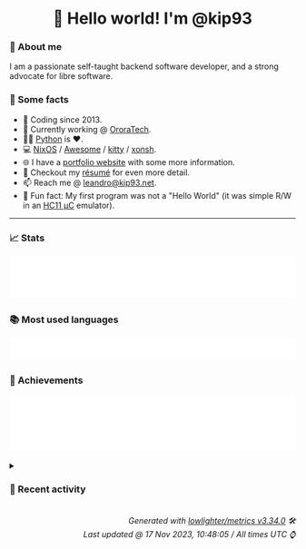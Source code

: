 <!-- README template, populated using this action:
     https://github.com/kip93/kip93/blob/main/.github/workflows/readme.yml. -->

<h1 align="center">👋 Hello world! I'm @kip93</h1> <!-- LOGIN => username -->

### 👤 About me

I am a passionate self-taught backend software developer, and a strong advocate for libre software.


### 💬 Some facts

* 📅 Coding since 2013.
* 💼 Currently working @ [OroraTech](https://ororatech.com/).
* 👨‍💻 [Python](https://github.com/search?q=user%3Akip93&l=python) is ❤️. <!-- LOGIN => username -->
* 💻 [NixOS](https://github.com/NixOS/) /
     [Awesome](https://github.com/awesomeWM/) /
     [kitty](https://github.com/kovidgoyal/kitty/) /
     [xonsh](https://github.com/xonsh/).
* 🌐 I have a [portfolio website](https://kip93.net/) with some more information.
* 📝 Checkout my [résumé](https://kip93.net/resume/) for even more detail.
* 📫 Reach me @ [leandro@kip93.net](mailto:leandro@kip93.net).
* 🎲 Fun fact: My first program was not a "Hello World" (it was simple R/W in an [HC11 µC](https://en.wikipedia.org/wiki/68HC11) emulator).


-----------------------------------------------------------------------------------------------------------------------


### 📈 Stats

![](./stats.svg)


### 📚 Most used languages <!-- by percentage, in decreasing order -->

![](./languages.svg)


### 🏅 Achievements

![](./achievements.svg)


<details> <!-- Last activity -->
<!-- Almost verbatim copy of https://github.com/lowlighter/metrics/blob/latest/source/templates/markdown/partials/activity.ejs, but restructured to be foldable. -->
<summary><h3>📰 Recent activity</h3></summary>

* 🌟 Starred [yuzu-emu/yuzu](https://github.com/yuzu-emu/yuzu)
  * *On 16 Nov 2023, 20:41:33*
* 🌟 Starred [infinisil/sanix](https://github.com/infinisil/sanix)
  * *On 16 Nov 2023, 12:56:55*
* 💬 Commented on [#249535 python3Packages.pycyphal &amp; python3Packages.pyuavcan: init pycyphal at 1.15.2 &amp; deprecate pyuavcan](https://github.com/NixOS/nixpkgs/issues/249535) from [NixOS/nixpkgs](https://github.com/NixOS/nixpkgs)
  * *On 14 Nov 2023, 11:47:32*
* 💬 Commented on [#249535 python3Packages.pycyphal &amp; python3Packages.pyuavcan: init pycyphal at 1.15.2 &amp; deprecate pyuavcan](https://github.com/NixOS/nixpkgs/issues/249535) from [NixOS/nixpkgs](https://github.com/NixOS/nixpkgs)
  * *On 14 Nov 2023, 11:28:37*
</details>


<h6 align="right"><em>
    Generated with <a href="https://github.com/lowlighter/metrics/tree/latest/">lowlighter/metrics v3.34.0</a> 🛠️<br> <!-- VERSION => MAJOR.minor.patch -->
    Last updated @ 17 Nov 2023, 10:48:05 / All times UTC ⌚ <!-- meta.generated => DD/MM/YYYY, hh:mm -->
</em></h6>
